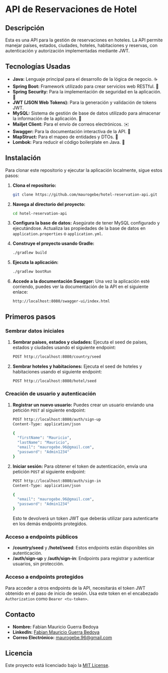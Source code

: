 # API de Reservaciones de Hotel

## Descripción

Esta es una API para la gestión de reservaciones en hoteles. La API permite manejar países, estados, ciudades, hoteles, habitaciones y reservas, con autenticación y autorización implementadas mediante JWT.

## Tecnologías Usadas

- **Java:** Lenguaje principal para el desarrollo de la lógica de negocio. ☕
- **Spring Boot:** Framework utilizado para crear servicios web RESTful. 🌿
- **Spring Security:** Para la implementación de seguridad en la aplicación. 🔐
- **JWT (JSON Web Tokens):** Para la generación y validación de tokens JWT.
- **MySQL:** Sistema de gestión de base de datos utilizado para almacenar la información de la aplicación. 💾
- **Mailjet Client:** Para el envío de correos electrónicos. ✉️
- **Swagger:** Para la documentación interactiva de la API. 📄
- **MapStruct:** Para el mapeo de entidades y DTOs. 🔄
- **Lombok:** Para reducir el código boilerplate en Java. 🔧

## Instalación

Para clonar este repositorio y ejecutar la aplicación localmente, sigue estos pasos:

1. **Clona el repositorio:**
    ```bash
    git clone https://github.com/maurogebe/hotel-reservation-api.git
    ```

2. **Navega al directorio del proyecto:**
    ```bash
    cd hotel-reservation-api
    ```

3. **Configura la base de datos:**
   Asegúrate de tener MySQL configurado y ejecutándose. Actualiza las propiedades de la base de datos en `application.properties` o `application.yml`.

4. **Construye el proyecto usando Gradle:**
    ```bash
    ./gradlew build
    ```

5. **Ejecuta la aplicación:**
    ```bash
    ./gradlew bootRun
    ```

6. **Accede a la documentación Swagger:**
   Una vez la aplicación esté corriendo, puedes ver la documentación de la API en el siguiente enlace:
    ```
    http://localhost:8080/swagger-ui/index.html
    ```

## Primeros pasos

### Sembrar datos iniciales

1. **Sembrar países, estados y ciudades:**
   Ejecuta el seed de países, estados y ciudades usando el siguiente endpoint:
    ```bash
    POST http://localhost:8080/country/seed
    ```

2. **Sembrar hoteles y habitaciones:**
   Ejecuta el seed de hoteles y habitaciones usando el siguiente endpoint:
    ```bash
    POST http://localhost:8080/hotel/seed
    ```

### Creación de usuario y autenticación

1. **Registrar un nuevo usuario:**
   Puedes crear un usuario enviando una petición `POST` al siguiente endpoint:
    ```bash
    POST http://localhost:8080/auth/sign-up
    Content-Type: application/json

    {
      "firstName": "Mauricio",
      "lastName": "Mauricio",
      "email": "maurogebe.96@gmail.com",
      "password": "Admin1234"
    }
    ```

2. **Iniciar sesión:**
   Para obtener el token de autenticación, envía una petición `POST` al siguiente endpoint:
    ```bash
    POST http://localhost:8080/auth/sign-in
    Content-Type: application/json

    {
      "email": "maurogebe.96@gmail.com",
      "password": "Admin1234"
    }
    ```

   Esto te devolverá un token JWT que deberás utilizar para autenticarte en los demás endpoints protegidos.

### Acceso a endpoints públicos

- **/country/seed** y **/hotel/seed**: Estos endpoints están disponibles sin autenticación.
- **/auth/sign-up** y **/auth/sign-in**: Endpoints para registrar y autenticar usuarios, sin protección.

### Acceso a endpoints protegidos

Para acceder a otros endpoints de la API, necesitarás el token JWT obtenido en el paso de inicio de sesión. Usa este token en el encabezado `Authorization` como `Bearer <tu-token>`.

## Contacto

- **Nombre:** Fabian Mauricio Guerra Bedoya
- **LinkedIn:** [Fabian Mauricio Guerra Bedoya](https://www.linkedin.com/in/fabian-mauricio-guerra-bedoya)
- **Correo Electrónico:** maurogebe.96@gmail.com

## Licencia

Este proyecto está licenciado bajo la [MIT License](LICENSE).

